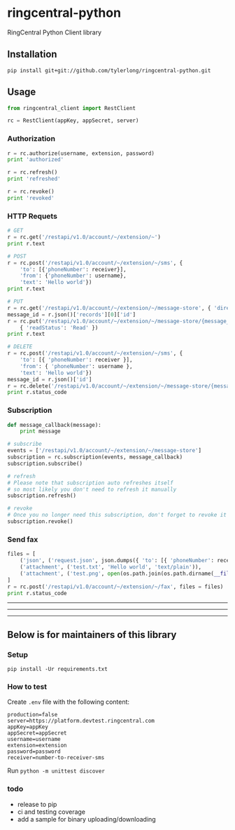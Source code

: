 # ringcentral-python

RingCentral Python Client library


## Installation

```
pip install git+git://github.com/tylerlong/ringcentral-python.git
```

## Usage

```python
from ringcentral_client import RestClient

rc = RestClient(appKey, appSecret, server)
```

### Authorization

```python
r = rc.authorize(username, extension, password)
print 'authorized'

r = rc.refresh()
print 'refreshed'

r = rc.revoke()
print 'revoked'
```

### HTTP Requets

```python
# GET
r = rc.get('/restapi/v1.0/account/~/extension/~')
print r.text

# POST
r = rc.post('/restapi/v1.0/account/~/extension/~/sms', {
    'to': [{'phoneNumber': receiver}],
    'from': {'phoneNumber': username},
    'text': 'Hello world'})
print r.text

# PUT
r = rc.get('/restapi/v1.0/account/~/extension/~/message-store', { 'direction': 'Outbound' })
message_id = r.json()['records'][0]['id']
r = rc.put('/restapi/v1.0/account/~/extension/~/message-store/{message_id}'.format(message_id = message_id),
    { 'readStatus': 'Read' })
print r.text

# DELETE
r = rc.post('/restapi/v1.0/account/~/extension/~/sms', {
    'to': [{ 'phoneNumber': receiver }],
    'from': { 'phoneNumber': username },
    'text': 'Hello world'})
message_id = r.json()['id']
r = rc.delete('/restapi/v1.0/account/~/extension/~/message-store/{message_id}'.format(message_id = message_id), { 'purge': False })
print r.status_code
```

### Subscription

```python
def message_callback(message):
    print message

# subscribe
events = ['/restapi/v1.0/account/~/extension/~/message-store']
subscription = rc.subscription(events, message_callback)
subscription.subscribe()

# refresh
# Please note that subscription auto refreshes itself
# so most likely you don't need to refresh it manually
subscription.refresh()

# revoke
# Once you no longer need this subscription, don't forget to revoke it
subscription.revoke()
```

### Send fax

```python
files = [
    ('json', ('request.json', json.dumps({ 'to': [{ 'phoneNumber': receiver }] }), 'application/json')),
    ('attachment', ('test.txt', 'Hello world', 'text/plain')),
    ('attachment', ('test.png', open(os.path.join(os.path.dirname(__file__), 'test.png'), 'rb'), 'image/png')),
]
r = rc.post('/restapi/v1.0/account/~/extension/~/fax', files = files)
print r.status_code
```


---

---

---


## Below is for maintainers of this library

### Setup

```
pip install -Ur requirements.txt
```


### How to test

Create `.env` file with the following content:

```
production=false
server=https://platform.devtest.ringcentral.com
appKey=appKey
appSecret=appSecret
username=username
extension=extension
password=password
receiver=number-to-receiver-sms
```

Run `python -m unittest discover`



### todo

- release to pip
- ci and testing coverage
- add a sample for binary uploading/downloading
